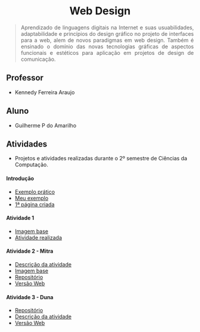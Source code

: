 # <h1 align="center"> Web Design </h1>

> <p align="justify">Aprendizado de linguagens digitais na Internet e suas usuabilidades, adaptabilidade e princípios do design gráfico no projeto de interfaces para a web, alem de novos paradigmas em web design. Também é ensinado o domínio das novas tecnologias gráficas de aspectos funcionais e estéticos para aplicação em projetos de design de comunicação.</p>

## Professor 
- Kennedy Ferreira Araujo

## Aluno 
- Guilherme P do Amarilho

## Atividades
- Projetos e atividades realizadas durante o 2º semestre de Ciências da Computação.

#### Introdução
- [Exemplo prático](https://github.com/GuilhermeAmarilho/WebDesign/tree/master/Aula%2001%20-%20Introdu%C3%A7%C3%A3o%20ao%20Desenvolvimento%20Web/Exemplo)
- [Meu exemplo](https://github.com/GuilhermeAmarilho/WebDesign/tree/master/Aula%2001%20-%20Introdu%C3%A7%C3%A3o%20ao%20Desenvolvimento%20Web/MeuTrabalho)
- [1ª página criada](https://github.com/GuilhermeAmarilho/WebDesign/blob/master/Aula%2001%20-%20Introdu%C3%A7%C3%A3o%20ao%20Desenvolvimento%20Web/1%C2%AA%20p%C3%A1gina%20criada.html)

#### Atividade 1 
- [Imagem base](https://github.com/GuilhermeAmarilho/WebDesign/blob/master/Aula%2002%20-%20Marca%C3%A7%C3%A3o%20-%20Projeto%20IFC/prova-html-Guilherme/site-prova.pdf)
- [Atividade realizada](https://github.com/GuilhermeAmarilho/WebDesign/blob/master/Aula%2002%20-%20Marca%C3%A7%C3%A3o%20-%20Projeto%20IFC/MeuTrabalhoRevisado/trabalho.html)

#### Atividade 2 - Mitra
- [Descrição da atividade](https://github.com/GuilhermeAmarilho/WebDesign/blob/master/Aula%2003%20-%20Marca%C3%A7%C3%A3o%20-%20Atividade%20Mitra/arquivos/descricao.pdf)
- [Imagem base](https://github.com/GuilhermeAmarilho/WebDesign/blob/master/Aula%2003%20-%20Marca%C3%A7%C3%A3o%20-%20Atividade%20Mitra/arquivos/layout-mitra.pdf)
- [Repositório](https://github.com/GuilhermeAmarilho/WebDesign/tree/master/Aula%2003%20-%20Marca%C3%A7%C3%A3o%20-%20Atividade%20Mitra)
- [Versão Web](https://guilhermeamarilho.github.io/WebDesign/Aula%2003%20-%20Marcação%20-%20Atividade%20Mitra)

#### Atividade 3 - Duna
- [Repositório](https://github.com/GuilhermeAmarilho/WebDesign/tree/master/Aula%2004%20-%20Marca%C3%A7%C3%A3o%20-%20PROVA%20DE%20PROJETO)
- [Descrição da atividade](https://github.com/GuilhermeAmarilho/WebDesign/blob/master/Aula%2004%20-%20Marca%C3%A7%C3%A3o%20-%20PROVA%20DE%20PROJETO/descricao-prova-duna.pdf)
- [Versão Web](https://guilhermeamarilho.github.io/Aula%2004%20-%20Marcação%20-%20PROVA%20DE%20PROJETO)